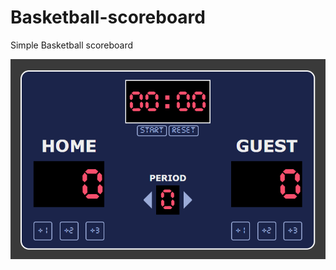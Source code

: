 # Basketball-scoreboard
Simple Basketball scoreboard

<p><img align="cente" src="https://github.com/Dzabol/Basketball-scoreboard/blob/main/ScoreBoard.png?raw=true"/></P>

